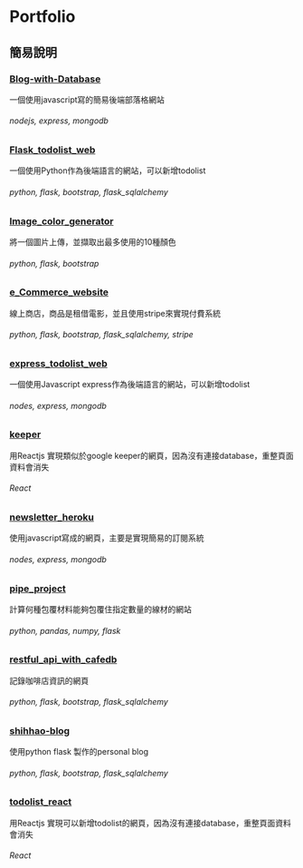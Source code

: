 # Portfolio

## 簡易說明 
### [Blog-with-Database](https://github.com/hao134/Portfolio/tree/main/Blog-with-Database)
一個使用javascript寫的簡易後端部落格網站
###### nodejs, express, mongodb

### [Flask_todolist_web](https://github.com/hao134/Portfolio/tree/main/Flask_todolist_web)
一個使用Python作為後端語言的網站，可以新增todolist
###### python, flask, bootstrap, flask_sqlalchemy

### [Image_color_generator](https://github.com/hao134/Portfolio/tree/main/Image_color_generator)
將一個圖片上傳，並擷取出最多使用的10種顏色
###### python, flask, bootstrap

### [e_Commerce_website](https://github.com/hao134/Portfolio/tree/main/e_Commerce_website)
線上商店，商品是租借電影，並且使用stripe來實現付費系統
###### python, flask, bootstrap, flask_sqlalchemy, stripe

### [express_todolist_web](https://github.com/hao134/Portfolio/tree/main/express_todolist_web)
一個使用Javascript express作為後端語言的網站，可以新增todolist
###### nodes, express, mongodb

### [keeper](https://github.com/hao134/Portfolio/tree/main/keeper)
用Reactjs 實現類似於google keeper的網頁，因為沒有連接database，重整頁面資料會消失
###### React

### [newsletter_heroku](https://github.com/hao134/Portfolio/tree/main/newsletter_heroku)
使用javascript寫成的網頁，主要是實現簡易的訂閱系統
###### nodes, express, mongodb

### [pipe_project](https://github.com/hao134/Portfolio/tree/main/pipe_project)
計算何種包覆材料能夠包覆住指定數量的線材的網站
###### python, pandas, numpy, flask

### [restful_api_with_cafedb](https://github.com/hao134/Portfolio/tree/main/restful_api_with_cafedb)
記錄咖啡店資訊的網頁
###### python, flask, bootstrap, flask_sqlalchemy

### [shihhao-blog](https://github.com/hao134/Portfolio/tree/main/shihhao-blog)
使用python flask 製作的personal blog
###### python, flask, bootstrap, flask_sqlalchemy

### [todolist_react](https://github.com/hao134/Portfolio/tree/main/todolist_react)
用Reactjs 實現可以新增todolist的網頁，因為沒有連接database，重整頁面資料會消失
###### React
